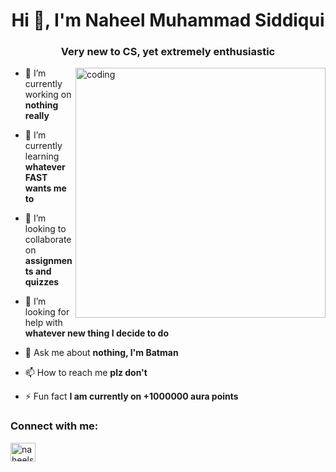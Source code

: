 <h1 align="center">Hi 👋, I'm Naheel Muhammad Siddiqui</h1>
<h3 align="center">Very new to CS, yet extremely enthusiastic</h3>
<img align="right" alt="coding" width="400" src="https://unsplash.com/photos/close-up-of-a-woman-hacker-hands-at-keyboard-computer-in-the-dark-room-at-night-cyberwar-concept-high-angle-view-YkibINt3MXo">

- 🔭 I’m currently working on **nothing really**

- 🌱 I’m currently learning **whatever FAST wants me to**

- 👯 I’m looking to collaborate on **assignments and quizzes**

- 🤝 I’m looking for help with **whatever new thing I decide to do**

- 💬 Ask me about **nothing, I'm Batman**

- 📫 How to reach me **plz don't**

- ⚡ Fun fact **I am currently on +1000000 aura points**

<h3 align="left">Connect with me:</h3>
<p align="left">
<a href="https://instagram.com/naheelsid_" target="blank"><img align="center" src="https://raw.githubusercontent.com/rahuldkjain/github-profile-readme-generator/master/src/images/icons/Social/instagram.svg" alt="naheelsid_" height="30" width="40" /></a>
</p>
